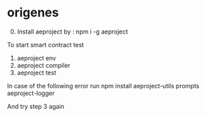 # origenes
0) Install aeproject by : 
   npm i -g aeproject

To start smart contract test
1) aeproject env
2) aeproject compiler
3) aeproject test

In case of the following error run 
   npm install aeproject-utils prompts aeproject-logger

And try step 3 again
